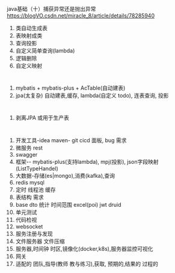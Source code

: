 java基础（十）捕获异常还是抛出异常
https://blogVO.csdn.net/miracle_8/article/details/78285940


1. 类自动生成表
2. 表映射成类
3. 查询投影
4. 自定义简单查询(lambda)
5. 逻辑删除
6. 自定义映射

#
1. mybatis + mybatis-plus + AcTable(自动建表)
2. jpa(太复杂) 自动建表,缓存, lambda(自定义 todo), 连表查询, 投影

#  
1. 剥离JPA 或用于生产表 

# 
1. 开发工具-idea maven- git cicd 面板, bug 需求
2. 微服务 rest
3. swagger
4. 框架-- mybatis-plus(支持lambda), mpj(投影), json字段映射(ListTypeHandel)
5. 大数据-存储(es|mongo),消费(kafka),查询
6. redis mysql
7. 定时 线程池 缓存
8. 表结构 需求
9. base dto 统计 时间范围 excel(poi) jwt druid
10. 单元测试
11. 代码检视
12. websocket
13. 服务注册与发现
14. 文件服务器 文件压缩
15. 服务器,时间钟 时区,镜像化(docker,k8s),服务器监控可视化
16. 网关
17. 适配的 团队,指导(教师 教与练习),获取, 预期的,结果的 过程的

